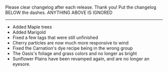 Please clear changelog after each release.
Thank you!
Put the changelog BELOW the dashes. ANYTHING ABOVE IS IGNORED

-----------------
- Added Maple trees
- Added Marigold
- Fixed a few tags that were still unfinished
- Cherry particles are now much more responsive to wind
- Fixed the Carnation's dye recipe being in the wrong group
- The Oasis's foliage and grass colors and no longer as bright
- Sunflower Plains have been revamped again, and are no longer an eyesore.
